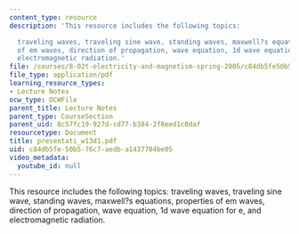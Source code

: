 ```yaml
---
content_type: resource
description: 'This resource includes the following topics:

  traveling waves, traveling sine wave, standing waves, maxwell?s equations, properties
  of em waves, direction of propagation, wave equation, 1d wave equation for e, and
  electromagnetic radiation.'
file: /courses/8-02t-electricity-and-magnetism-spring-2005/c84db5fe50b576c7aedba1437704be05_presentati_w13d1.pdf
file_type: application/pdf
learning_resource_types:
- Lecture Notes
ocw_type: OCWFile
parent_title: Lecture Notes
parent_type: CourseSection
parent_uid: 8c57fc19-927d-cd77-b384-2f8eed1c0daf
resourcetype: Document
title: presentati_w13d1.pdf
uid: c84db5fe-50b5-76c7-aedb-a1437704be05
video_metadata:
  youtube_id: null
---
```

This resource includes the following topics:
traveling waves, traveling sine wave, standing waves, maxwell?s equations, properties of em waves, direction of propagation, wave equation, 1d wave equation for e, and electromagnetic radiation.

